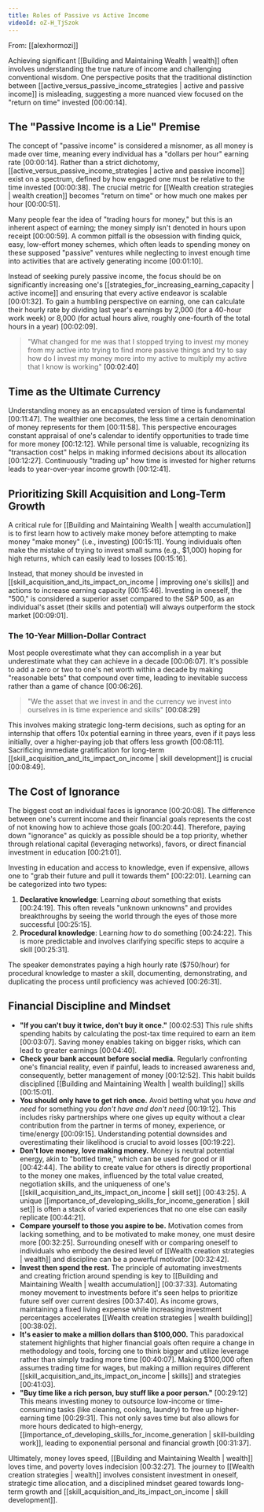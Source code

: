 ```yaml
---
title: Roles of Passive vs Active Income
videoId: oZ-H_TjSzok
---
```


From: [[alexhormozi]] <br/> 

Achieving significant [[Building and Maintaining Wealth | wealth]] often involves understanding the true nature of income and challenging conventional wisdom. One perspective posits that the traditional distinction between [[active_versus_passive_income_strategies | active and passive income]] is misleading, suggesting a more nuanced view focused on the "return on time" invested [00:00:14].

## The "Passive Income is a Lie" Premise

The concept of "passive income" is considered a misnomer, as all money is made over time, meaning every individual has a "dollars per hour" earning rate [00:00:14]. Rather than a strict dichotomy, [[active_versus_passive_income_strategies | active and passive income]] exist on a spectrum, defined by how engaged one must be relative to the time invested [00:00:38]. The crucial metric for [[Wealth creation strategies | wealth creation]] becomes "return on time" or how much one makes per hour [00:00:51].

Many people fear the idea of "trading hours for money," but this is an inherent aspect of earning; the money simply isn't denoted in hours upon receipt [00:00:59]. A common pitfall is the obsession with finding quick, easy, low-effort money schemes, which often leads to spending money on these supposed "passive" ventures while neglecting to invest enough time into activities that are actively generating income [00:01:10].

Instead of seeking purely passive income, the focus should be on significantly increasing one's [[strategies_for_increasing_earning_capacity | active income]] and ensuring that every active endeavor is scalable [00:01:32]. To gain a humbling perspective on earning, one can calculate their hourly rate by dividing last year's earnings by 2,000 (for a 40-hour work week) or 8,000 (for actual hours alive, roughly one-fourth of the total hours in a year) [00:02:09].

> "What changed for me was that I stopped trying to invest my money from my active into trying to find more passive things and try to say how do I invest my money more into my active to multiply my active that I know is working" <a class="yt-timestamp" data-t="00:02:40">[00:02:40]</a>

## Time as the Ultimate Currency

Understanding money as an encapsulated version of time is fundamental [00:11:47]. The wealthier one becomes, the less time a certain denomination of money represents for them [00:11:58]. This perspective encourages constant appraisal of one's calendar to identify opportunities to trade time for more money [00:12:12]. While personal time is valuable, recognizing its "transaction cost" helps in making informed decisions about its allocation [00:12:27]. Continuously "trading up" how time is invested for higher returns leads to year-over-year income growth [00:12:41].

## Prioritizing Skill Acquisition and Long-Term Growth

A critical rule for [[Building and Maintaining Wealth | wealth accumulation]] is to first learn how to actively make money before attempting to make money "make money" (i.e., investing) [00:15:11]. Young individuals often make the mistake of trying to invest small sums (e.g., $1,000) hoping for high returns, which can easily lead to losses [00:15:16].

Instead, that money should be invested in [[skill_acquisition_and_its_impact_on_income | improving one's skills]] and actions to increase earning capacity [00:15:46]. Investing in oneself, the "500," is considered a superior asset compared to the S&P 500, as an individual's asset (their skills and potential) will always outperform the stock market [00:09:01].

### The 10-Year Million-Dollar Contract

Most people overestimate what they can accomplish in a year but underestimate what they can achieve in a decade [00:06:07]. It's possible to add a zero or two to one's net worth within a decade by making "reasonable bets" that compound over time, leading to inevitable success rather than a game of chance [00:06:26].

> "We the asset that we invest in and the currency we invest into ourselves in is time experience and skills" <a class="yt-timestamp" data-t="00:08:29">[00:08:29]</a>

This involves making strategic long-term decisions, such as opting for an internship that offers 10x potential earning in three years, even if it pays less initially, over a higher-paying job that offers less growth [00:08:11]. Sacrificing immediate gratification for long-term [[skill_acquisition_and_its_impact_on_income | skill development]] is crucial [00:08:49].

## The Cost of Ignorance

The biggest cost an individual faces is ignorance [00:20:08]. The difference between one's current income and their financial goals represents the cost of not knowing how to achieve those goals [00:20:44]. Therefore, paying down "ignorance" as quickly as possible should be a top priority, whether through relational capital (leveraging networks), favors, or direct financial investment in education [00:21:01].

Investing in education and access to knowledge, even if expensive, allows one to "grab their future and pull it towards them" [00:22:01]. Learning can be categorized into two types:
1.  **Declarative knowledge**: Learning *about* something that exists [00:24:19]. This often reveals "unknown unknowns" and provides breakthroughs by seeing the world through the eyes of those more successful [00:25:15].
2.  **Procedural knowledge**: Learning *how* to do something [00:24:22]. This is more predictable and involves clarifying specific steps to acquire a skill [00:25:31].

The speaker demonstrates paying a high hourly rate ($750/hour) for procedural knowledge to master a skill, documenting, demonstrating, and duplicating the process until proficiency was achieved [00:26:31].

## Financial Discipline and Mindset

*   **"If you can't buy it twice, don't buy it once."** [00:02:53] This rule shifts spending habits by calculating the post-tax time required to earn an item [00:03:07]. Saving money enables taking on bigger risks, which can lead to greater earnings [00:04:40].
*   **Check your bank account before social media.** Regularly confronting one's financial reality, even if painful, leads to increased awareness and, consequently, better management of money [00:12:52]. This habit builds disciplined [[Building and Maintaining Wealth | wealth building]] skills [00:15:01].
*   **You should only have to get rich once.** Avoid betting what you *have and need* for something you *don't have and don't need* [00:19:12]. This includes risky partnerships where one gives up equity without a clear contribution from the partner in terms of money, experience, or time/energy [00:09:15]. Understanding potential downsides and overestimating their likelihood is crucial to avoid losses [00:19:22].
*   **Don't love money, love making money.** Money is neutral potential energy, akin to "bottled time," which can be used for good or ill [00:42:44]. The ability to create value for others is directly proportional to the money one makes, influenced by the total value created, negotiation skills, and the uniqueness of one's [[skill_acquisition_and_its_impact_on_income | skill set]] [00:43:25]. A unique [[importance_of_developing_skills_for_income_generation | skill set]] is often a stack of varied experiences that no one else can easily replicate [00:44:21].
*   **Compare yourself to those you aspire to be.** Motivation comes from lacking something, and to be motivated to make money, one must desire more [00:32:25]. Surrounding oneself with or comparing oneself to individuals who embody the desired level of [[Wealth creation strategies | wealth]] and discipline can be a powerful motivator [00:32:42].
*   **Invest then spend the rest.** The principle of automating investments and creating friction around spending is key to [[Building and Maintaining Wealth | wealth accumulation]] [00:37:33]. Automating money movement to investments before it's seen helps to prioritize future self over current desires [00:37:40]. As income grows, maintaining a fixed living expense while increasing investment percentages accelerates [[Wealth creation strategies | wealth building]] [00:38:02].
*   **It's easier to make a million dollars than $100,000.** This paradoxical statement highlights that higher financial goals often require a change in methodology and tools, forcing one to think bigger and utilize leverage rather than simply trading more time [00:40:07]. Making $100,000 often assumes trading time for wages, but making a million requires different [[skill_acquisition_and_its_impact_on_income | skills]] and strategies [00:41:03].
*   **"Buy time like a rich person, buy stuff like a poor person."** [00:29:12] This means investing money to outsource low-income or time-consuming tasks (like cleaning, cooking, laundry) to free up higher-earning time [00:29:31]. This not only saves time but also allows for more hours dedicated to high-energy, [[importance_of_developing_skills_for_income_generation | skill-building work]], leading to exponential personal and financial growth [00:31:37].

Ultimately, money loves speed, [[Building and Maintaining Wealth | wealth]] loves time, and poverty loves indecision [00:32:27]. The journey to [[Wealth creation strategies | wealth]] involves consistent investment in oneself, strategic time allocation, and a disciplined mindset geared towards long-term growth and [[skill_acquisition_and_its_impact_on_income | skill development]].